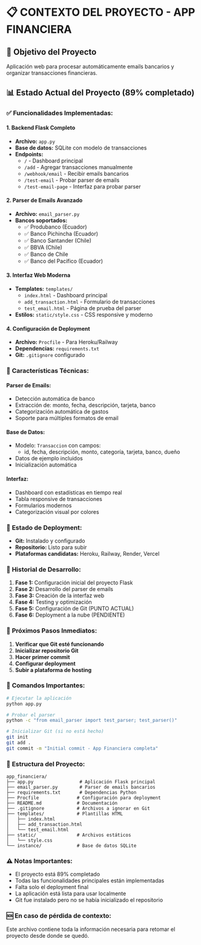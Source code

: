 # 📋 CONTEXTO DEL PROYECTO - APP FINANCIERA

## 🎯 **Objetivo del Proyecto**
Aplicación web para procesar automáticamente emails bancarios y organizar transacciones financieras.

## 📊 **Estado Actual del Proyecto (89% completado)**

### ✅ **Funcionalidades Implementadas:**

#### 1. **Backend Flask Completo**
- **Archivo:** `app.py`
- **Base de datos:** SQLite con modelo de transacciones
- **Endpoints:**
  - `/` - Dashboard principal
  - `/add` - Agregar transacciones manualmente
  - `/webhook/email` - Recibir emails bancarios
  - `/test-email` - Probar parser de emails
  - `/test-email-page` - Interfaz para probar parser

#### 2. **Parser de Emails Avanzado**
- **Archivo:** `email_parser.py`
- **Bancos soportados:**
  - ✅ Produbanco (Ecuador)
  - ✅ Banco Pichincha (Ecuador)
  - ✅ Banco Santander (Chile)
  - ✅ BBVA (Chile)
  - ✅ Banco de Chile
  - ✅ Banco del Pacífico (Ecuador)

#### 3. **Interfaz Web Moderna**
- **Templates:** `templates/`
  - `index.html` - Dashboard principal
  - `add_transaction.html` - Formulario de transacciones
  - `test_email.html` - Página de prueba del parser
- **Estilos:** `static/style.css` - CSS responsive y moderno

#### 4. **Configuración de Deployment**
- **Archivo:** `Procfile` - Para Heroku/Railway
- **Dependencias:** `requirements.txt`
- **Git:** `.gitignore` configurado

### 🔧 **Características Técnicas:**

#### **Parser de Emails:**
- Detección automática de banco
- Extracción de: monto, fecha, descripción, tarjeta, banco
- Categorización automática de gastos
- Soporte para múltiples formatos de email

#### **Base de Datos:**
- Modelo: `Transaccion` con campos:
  - id, fecha, descripción, monto, categoría, tarjeta, banco, dueño
- Datos de ejemplo incluidos
- Inicialización automática

#### **Interfaz:**
- Dashboard con estadísticas en tiempo real
- Tabla responsive de transacciones
- Formularios modernos
- Categorización visual por colores

### 🚀 **Estado de Deployment:**
- **Git:** Instalado y configurado
- **Repositorio:** Listo para subir
- **Plataformas candidatas:** Heroku, Railway, Render, Vercel

### 📝 **Historial de Desarrollo:**
1. **Fase 1:** Configuración inicial del proyecto Flask
2. **Fase 2:** Desarrollo del parser de emails
3. **Fase 3:** Creación de la interfaz web
4. **Fase 4:** Testing y optimización
5. **Fase 5:** Configuración de Git (PUNTO ACTUAL)
6. **Fase 6:** Deployment a la nube (PENDIENTE)

### 🎯 **Próximos Pasos Inmediatos:**
1. **Verificar que Git esté funcionando**
2. **Inicializar repositorio Git**
3. **Hacer primer commit**
4. **Configurar deployment**
5. **Subir a plataforma de hosting**

### 🔑 **Comandos Importantes:**
```bash
# Ejecutar la aplicación
python app.py

# Probar el parser
python -c "from email_parser import test_parser; test_parser()"

# Inicializar Git (si no está hecho)
git init
git add .
git commit -m "Initial commit - App Financiera completa"
```

### 📁 **Estructura del Proyecto:**
```
app_financiera/
├── app.py                 # Aplicación Flask principal
├── email_parser.py        # Parser de emails bancarios
├── requirements.txt       # Dependencias Python
├── Procfile              # Configuración para deployment
├── README.md             # Documentación
├── .gitignore            # Archivos a ignorar en Git
├── templates/            # Plantillas HTML
│   ├── index.html
│   ├── add_transaction.html
│   └── test_email.html
├── static/               # Archivos estáticos
│   └── style.css
└── instance/             # Base de datos SQLite
```

### ⚠️ **Notas Importantes:**
- El proyecto está 89% completado
- Todas las funcionalidades principales están implementadas
- Falta solo el deployment final
- La aplicación está lista para usar localmente
- Git fue instalado pero no se había inicializado el repositorio

### 🆘 **En caso de pérdida de contexto:**
Este archivo contiene toda la información necesaria para retomar el proyecto desde donde se quedó.

